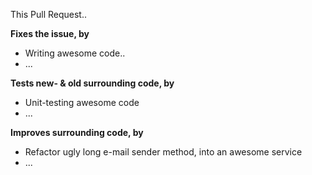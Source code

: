 This Pull Request..

**Fixes the issue, by**
- Writing awesome code..
- ...

**Tests new- & old surrounding code, by**
- Unit-testing awesome code
- ...

**Improves  surrounding code, by**
- Refactor ugly long e-mail sender method, into an awesome service
- ...

